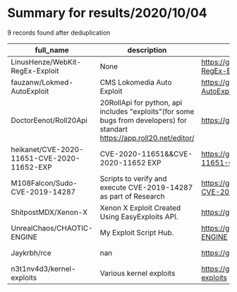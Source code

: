 
# Summary for results/2020/10/04
    
9 records found after deduplication

| full_name | description | html_url | matched_list | matched_count | pushed_at | size | stargazers_count | language | forks_count |
|--------------------------------------------|--------------------------------------------------------------------------------------------------------------------------|---------------------------------------------------------------|----------------|-----------------|---------------------------|--------|--------------------|------------|---------------|
| LinusHenze/WebKit-RegEx-Exploit | None | https://github.com/LinusHenze/WebKit-RegEx-Exploit | ['exploit'] | 1 | 2020-10-04 15:38:11+00:00 | 18 | 420 | JavaScript | 104 |
| fauzanw/Lokmed-AutoExploit | CMS Lokomedia Auto Exploit | https://github.com/fauzanw/Lokmed-AutoExploit | ['exploit'] | 1 | 2020-10-04 12:05:33+00:00 | 70 | 3 | PHP | 2 |
| DoctorEenot/Roll20Api | 20RollApi for python, api includes "exploits"(for some bugs from developers) for standart https://app.roll20.net/editor/ | https://github.com/DoctorEenot/Roll20Api | ['exploit'] | 1 | 2020-10-04 08:43:22+00:00 | 37 | 2 | Python | 0 |
| heikanet/CVE-2020-11651-CVE-2020-11652-EXP | CVE-2020-11651&&CVE-2020-11652 EXP | https://github.com/heikanet/CVE-2020-11651-CVE-2020-11652-EXP | ['cve-2'] | 1 | 2020-10-04 16:18:45+00:00 | 23 | 21 | Python | 13 |
| M108Falcon/Sudo-CVE-2019-14287 | Scripts to verify and execute CVE-2019-14287 as part of Research | https://github.com/M108Falcon/Sudo-CVE-2019-14287 | ['cve-2'] | 1 | 2020-10-04 11:18:44+00:00 | 3 | 0 | Shell | 0 |
| ShitpostMDX/Xenon-X | Xenon X Exploit Created Using EasyExploits API. | https://github.com/ShitpostMDX/Xenon-X | ['exploit'] | 1 | 2020-10-04 00:04:52+00:00 | 7479 | 0 | | 0 |
| UnrealChaos/CHAOTIC-ENGINE | My Exploit Script Hub. | https://github.com/UnrealChaos/CHAOTIC-ENGINE | ['exploit'] | 1 | 2020-10-04 20:00:21+00:00 | 1 | 0 | | 0 |
| Jaykrbh/rce | nan | https://github.com/Jaykrbh/rce | ['rce'] | 1 | 2020-10-04 23:13:42+00:00 | 3 | 0 | Go | 0 |
| n3t1nv4d3/kernel-exploits | Various kernel exploits | https://github.com/n3t1nv4d3/kernel-exploits | ['exploit'] | 1 | 2020-10-04 03:11:38+00:00 | 106 | 0 | | 0 |
